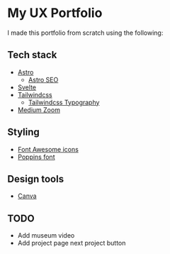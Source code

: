 # My UX Portfolio

I made this portfolio from scratch using the following:

## Tech stack

- [Astro](https://astro.build/)
  - [Astro SEO](https://github.com/jonasmerlin/astro-seo)
- [Svelte](https://svelte.dev/)
- [Tailwindcss](https://tailwindcss.com/)
  - [Tailwindcss Typography](https://github.com/tailwindlabs/tailwindcss-typography)
- [Medium Zoom](https://www.npmjs.com/package/medium-zoom)

## Styling

- [Font Awesome icons](https://fontawesome.com/)
- [Poppins font](https://fonts.google.com/specimen/Poppins)

## Design tools

- [Canva](https://www.canva.com/)

## TODO

- Add museum video
- Add project page next project button
